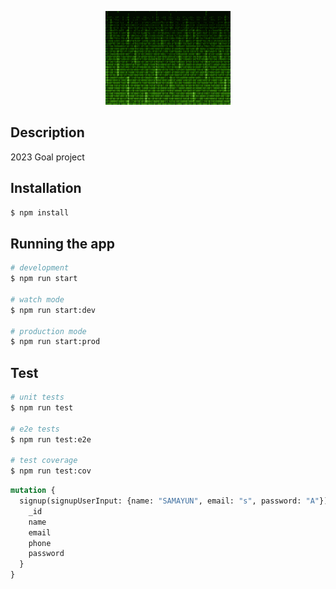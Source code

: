 <p align="center">
  <a href="http://nestjs.com/" target="blank"><img src="docs/terminal.gif" width="200" alt="Nest Logo" /></a>
</p>


## Description

2023 Goal project

## Installation

```bash
$ npm install
```

## Running the app

```bash
# development
$ npm run start

# watch mode
$ npm run start:dev

# production mode
$ npm run start:prod
```

## Test

```bash
# unit tests
$ npm run test

# e2e tests
$ npm run test:e2e

# test coverage
$ npm run test:cov
```



```graphql
mutation {
  signup(signupUserInput: {name: "SAMAYUN", email: "s", password: "A"}) {
    _id
    name
    email
    phone
    password
  }
}

```